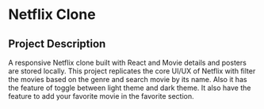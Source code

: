 # Netflix Clone 

## Project Description
A responsive Netflix clone built with React and Movie details and posters are stored locally. This project replicates the core UI/UX of Netflix with filter the movies based on the genre and search movie by its name.
Also it has the feature of toggle between light theme and dark theme. It also have the feature to add your favorite movie in the favorite section.
